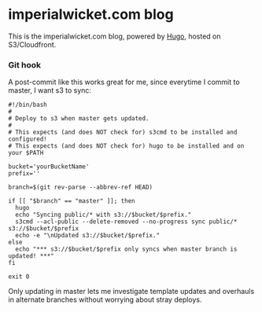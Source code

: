# imperialwicket.com blog

This is the imperialwicket.com blog, powered by [Hugo](https://github.com/spf13/hugo/), hosted on S3/Cloudfront.

### Git hook

A post-commit like this works great for me, since everytime I commit to master, I want s3 to sync:

````
#!/bin/bash
#
# Deploy to s3 when master gets updated. 
#
# This expects (and does NOT check for) s3cmd to be installed and configured!
# This expects (and does NOT check for) hugo to be installed and on your $PATH

bucket='yourBucketName'
prefix=''

branch=$(git rev-parse --abbrev-ref HEAD)

if [[ "$branch" == "master" ]]; then
  hugo
  echo "Syncing public/* with s3://$bucket/$prefix."
  s3cmd --acl-public --delete-removed --no-progress sync public/* s3://$bucket/$prefix
  echo -e "\nUpdated s3://$bucket/$prefix."
else
  echo "*** s3://$bucket/$prefix only syncs when master branch is updated! ***"
fi

exit 0
````

Only updating in master lets me investigate template updates and overhauls in alternate branches without worrying about stray deploys.
